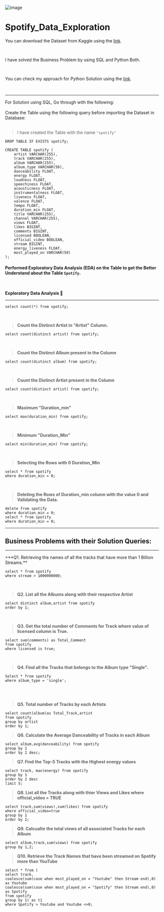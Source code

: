![image](https://github.com/user-attachments/assets/e19b73af-10b6-4dce-a6e2-2e6141b52b48)



# Spotify_Data_Exploration

You can download the Dataset from Kaggle using the [link](https://www.kaggle.com/datasets/sandeepkumar7372/spotify-dataset).

<br>

I have solved the Business Problem by using SQL and Python Both.

<br>

You can check my approach for Python Solution using the [link]().

<br>
<hr>
For Solution using SQL, Go through with the following: 

<br>
<br>
Create the Table using the following query before importing the Dataset in Database:

<br>
<br>

> I have created the Table with the name `"spotify"`

```
DROP TABLE IF EXISTS spotify;
```

```
CREATE TABLE spotify (
    artist VARCHAR(255),
    track VARCHAR(255),
    album VARCHAR(255),
    album_type VARCHAR(50),
    danceability FLOAT,
    energy FLOAT,
    loudness FLOAT,
    speechiness FLOAT,
    acousticness FLOAT,
    instrumentalness FLOAT,
    liveness FLOAT,
    valence FLOAT,
    tempo FLOAT,
    duration_min FLOAT,
    title VARCHAR(255),
    channel VARCHAR(255),
    views FLOAT,
    likes BIGINT,
    comments BIGINT,
    licensed BOOLEAN,
    official_video BOOLEAN,
    stream BIGINT,
    energy_liveness FLOAT,
    most_played_on VARCHAR(50)
);
```


#### Performed Exploratory Data Analysis (EDA) on the Table to get the Better Understand about the Table `Spotify`.

<br>

**Exploratory Data Analysis 🔎**

<hr>

```
select count(*) from spotify;
```

<br>

>**Count the Distinct Artist in "Artist" Column.**

```
select count(distinct artist) from spotify;
```

<br>

>**Count the Distinct Album present in the Column**

```
select count(distinct album) from spotify;
```

<br>

>**Count the Distinct Artist present in the Column**

```
select count(distinct artist) from spotify;
```

<br>

>**Maximum "Duration_min"**

```
select max(duration_min) from spotify;
```

<br>

>**Minimum "Duration_Min"**

```
select min(duration_min) from spotify;
```
<br>

>**Selecting the Rows with 0 Duration_Min**

```
select * from spotify
where duration_min = 0;
```

<br>

>**Deleting the Rows of Duration_min column with the value 0 and Validating the Data.**

```
delete from spotify
where duration_min = 0;
select * from spotify
where duration_min = 0;
```

<hr>

## Business Problems with their Solution Queries:

<hr>
>**Q1. Retrieving the names of all the tracks that have more than 1 Billion Streams.**

```
select * from spotify
where stream > 1000000000;
```

<br>

>**Q2. List all the Albums along with their respective Artist**

```
select distinct album,artist from spotify
order by 1;
```

<br>

>**Q3. Get the total number of Comments for Track where value of licensed column is True.**

```
select sum(comments) as Total_Comment
from spotify
where licensed is true;
```

<br>

>**Q4. Find all the Tracks that belongs to the Album type "Single".**

```
Select * from spotify 
where album_type = 'single';
```
<br>
<br>

>**Q5. Total number of Tracks by each Artists**

```
select count(album)as Total_Track,artist
from spotify
group by artist
order by 1;
```

>**Q6. Calculate the Average Danceability  of Tracks in each Album**
```
select album,avg(danceability) from spotify
group by 1
order by 2 desc;
```

>**Q7. Find the Top-5 Tracks with the Highest energy values**
```
select track, max(energy) from spotify
group by 1
order by 2 desc
limit 5;
```


>**Q8. List all the Tracks along with thier Views and Likes where official_video = TRUE**
```
select track,sum(views),sum(likes) from spotify
where official_video=true
group by 1
order by 2;
```


>**Q9. Calcualte the total views of all associated Tracks for each Album**
```
select album,track,sum(views) from spotify
group by 1,2;
```

>**Q10. Retrieve the Track Names that have been streamed on Spotify more than YouTube**
```
select * from (
select track,
coalesce(sum(case when most_played_on = "Youtube" then Stream end),0) as Youtube
coalesce(sum(case when most_played_on = "Spotify" then Stream end),0) as Spotify
from spotify
group by 1) as t1
where Spotify > Youtube and Youtube <>0;
```
